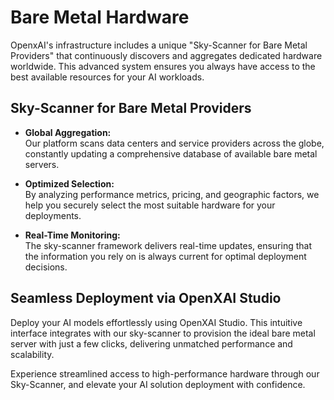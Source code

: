 # Bare Metal Hardware

OpenxAI's infrastructure includes a unique "Sky-Scanner for Bare Metal Providers" that continuously discovers and aggregates dedicated hardware worldwide. This advanced system ensures you always have access to the best available resources for your AI workloads.

## Sky-Scanner for Bare Metal Providers

- **Global Aggregation:**  
  Our platform scans data centers and service providers across the globe, constantly updating a comprehensive database of available bare metal servers.

- **Optimized Selection:**  
  By analyzing performance metrics, pricing, and geographic factors, we help you securely select the most suitable hardware for your deployments.

- **Real-Time Monitoring:**  
  The sky-scanner framework delivers real-time updates, ensuring that the information you rely on is always current for optimal deployment decisions.

## Seamless Deployment via OpenXAI Studio

Deploy your AI models effortlessly using OpenXAI Studio. This intuitive interface integrates with our sky-scanner to provision the ideal bare metal server with just a few clicks, delivering unmatched performance and scalability.

Experience streamlined access to high-performance hardware through our Sky-Scanner, and elevate your AI solution deployment with confidence.

